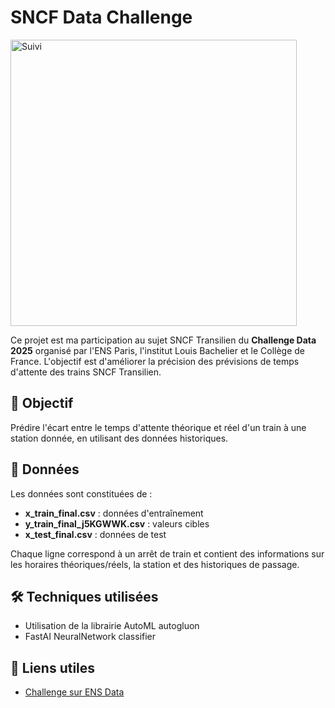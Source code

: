 # SNCF Data Challenge  
<img width="458" alt="Suivi" src="https://github.com/user-attachments/assets/c93a9274-0820-4bd5-8648-6aaf07323c43" />

Ce projet est ma participation au sujet SNCF Transilien du **Challenge Data 2025** organisé par l'ENS Paris, l'institut Louis Bachelier et le Collège de France. L'objectif est d'améliorer la précision des prévisions de temps d'attente des trains SNCF Transilien.  

## 📌 Objectif  
Prédire l'écart entre le temps d'attente théorique et réel d'un train à une station donnée, en utilisant des données historiques.  

## 📂 Données  
Les données sont constituées de :  
- **x_train_final.csv** : données d'entraînement  
- **y_train_final_j5KGWWK.csv** : valeurs cibles  
- **x_test_final.csv** : données de test  

Chaque ligne correspond à un arrêt de train et contient des informations sur les horaires théoriques/réels, la station et des historiques de passage.  

## 🛠️ Techniques utilisées  

- Utilisation de la librairie AutoML autogluon
- FastAI NeuralNetwork classifier

## 📎 Liens utiles  
- [Challenge sur ENS Data](https://challengedata.ens.fr/participants/challenges/166/)  
